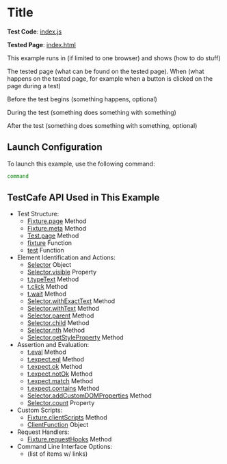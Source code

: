 # Title

**Test Code**: [index.js](index.js)

**Tested Page**: [index.html](index.html)

This example runs in (if limited to one browser) and shows (how to do stuff)

The tested page (what can be found on the tested page). When (what happens on the tested page, for example when a button is clicked on the page during a test)

Before the test begins (something happens, optional)

During the test (something does something with something)

After the test (something does something with something, optional)

## Launch Configuration

To launch this example, use the following command:

```sh
command
```

## TestCafe API Used in This Example

* Test Structure:
  * [Fixture.page](https://devexpress.github.io/testcafe/documentation/reference/test-api/fixture/page.html) Method
  * [Fixture.meta](https://devexpress.github.io/testcafe/documentation/reference/test-api/fixture/meta.html) Method
  * [Test.page](https://devexpress.github.io/testcafe/documentation/reference/test-api/test/page.html) Method
  * [fixture](https://devexpress.github.io/testcafe/documentation/reference/test-api/global/fixture.html) Function
  * [test](https://devexpress.github.io/testcafe/documentation/reference/test-api/global/test.html) Function
* Element Identification and Actions:
  * [Selector](https://devexpress.github.io/testcafe/documentation/reference/test-api/selector/) Object
  * [Selector.visible](https://devexpress.github.io/testcafe/documentation/reference/test-api/domnodestate.html) Property
  * [t.typeText](https://devexpress.github.io/testcafe/documentation/reference/test-api/testcontroller/typetext.html) Method
  * [t.click](https://devexpress.github.io/testcafe/documentation/reference/test-api/testcontroller/click.html) Method
  * [t.wait](https://devexpress.github.io/testcafe/documentation/reference/test-api/testcontroller/wait.html) Method
  * [Selector.withExactText](https://devexpress.github.io/testcafe/documentation/reference/test-api/selector/withexacttext.html) Method
  * [Selector.withText](https://devexpress.github.io/testcafe/documentation/reference/test-api/selector/withtext.html) Method
  * [Selector.parent](https://devexpress.github.io/testcafe/documentation/reference/test-api/selector/parent.html) Method
  * [Selector.child](https://devexpress.github.io/testcafe/documentation/reference/test-api/selector/child.html) Method
  * [Selector.nth](https://devexpress.github.io/testcafe/documentation/reference/test-api/selector/nth.html) Method
  * [Selector.getStyleProperty](https://devexpress.github.io/testcafe/documentation/reference/test-api/domnodestate.html) Method
* Assertion and Evaluation:
  * [t.eval](https://devexpress.github.io/testcafe/documentation/reference/test-api/testcontroller/eval.html) Method
  * [t.expect.eql](https://devexpress.github.io/testcafe/documentation/reference/test-api/testcontroller/expect/eql.html) Method
  * [t.expect.ok](https://devexpress.github.io/testcafe/documentation/reference/test-api/testcontroller/expect/ok.html) Method
  * [t.expect.notOk](https://devexpress.github.io/testcafe/documentation/reference/test-api/testcontroller/expect/notok.html) Method
  * [t.expect.match](https://devexpress.github.io/testcafe/documentation/reference/test-api/testcontroller/expect/match.html) Method
  * [t.expect.contains](https://devexpress.github.io/testcafe/documentation/reference/test-api/testcontroller/expect/contains.html) Method
  * [Selector.addCustomDOMProperties](https://devexpress.github.io/testcafe/documentation/reference/test-api/selector/addcustomdomproperties.html) Method
  * [Selector.count](https://devexpress.github.io/testcafe/documentation/reference/test-api/selector/count.html) Property
* Custom Scripts:
  * [Fixture.clientScripts](https://devexpress.github.io/testcafe/documentation/reference/test-api/fixture/clientscripts.html) Method
  * [ClientFunction](https://devexpress.github.io/testcafe/documentation/reference/test-api/clientfunction/) Object
* Request Handlers:
  * [Fixture.requestHooks](https://devexpress.github.io/testcafe/documentation/reference/test-api/fixture/requesthooks.html) Method
* Command Line Interface Options:
  * (list of items w/ links)

